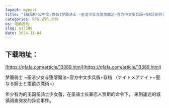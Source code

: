 ```yaml
---
layout: mypost
title: "[精品RPG/中文/换装]梦魇骑士 ~圣洁少女与堕落魔法~官方中文步兵版+存档[新作][800M/百度]"
categories: RPG,冒险,步兵
os: 电脑游戏
slug: a13389
date: 2024-11-04
---
```


## 下载地址：

[https://qfafa.com/article/13389.html](https://qfafa.com/article/13389.html)

梦魇骑士 ~圣洁少女与堕落魔法~官方中文步兵版+存档
（ナイトメアナイト~聖なる騎士と堕欲の魔術~）
 
 
年少有为的王国圣骑士少女蕾，在圣骑士长兼恋人贾斯的命令下，
来到遥远的城镇调查突发的异变事件。
